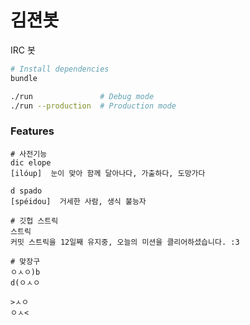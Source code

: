 김젼봇
========

IRC 봇

```sh
# Install dependencies
bundle

./run               # Debug mode
./run --production  # Production mode
```

### Features

```console
# 사전기능
dic elope
[ilóup]  눈이 맞아 함께 달아나다, 가출하다, 도망가다

d spado
[spéidou]  거세한 사람, 생식 불능자

# 깃헙 스트릭
스트릭
커밋 스트릭을 12일째 유지중, 오늘의 미션을 클리어하셨습니다. :3

# 맞장구
ㅇㅅㅇ)b
d(ㅇㅅㅇ

>ㅅㅇ
ㅇㅅ<
```
